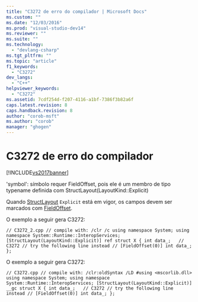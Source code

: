 ```yaml
---
title: "C3272 de erro do compilador | Microsoft Docs"
ms.custom: ""
ms.date: "12/03/2016"
ms.prod: "visual-studio-dev14"
ms.reviewer: ""
ms.suite: ""
ms.technology: 
  - "devlang-csharp"
ms.tgt_pltfrm: ""
ms.topic: "article"
f1_keywords: 
  - "C3272"
dev_langs: 
  - "C++"
helpviewer_keywords: 
  - "C3272"
ms.assetid: 7cdf254d-f207-4116-a1bf-7386f3b82a6f
caps.latest.revision: 8
caps.handback.revision: 8
author: "corob-msft"
ms.author: "corob"
manager: "ghogen"
---
```

# C3272 de erro do compilador
[!INCLUDE[vs2017banner](../../assembler/inline/includes/vs2017banner.md)]

'symbol': símbolo requer FieldOffset, pois ele é um membro de tipo typename definida com StructLayout\(LayoutKind::Explicit\)  
  
 Quando [StructLayout](frlrfSystemRuntimeInteropServicesStructLayoutAttributeClassTopic) `Explicit` está em vigor, os campos devem ser marcados com [FieldOffset](frlrfSystemRuntimeInteropServicesFieldOffsetAttributeClassTopic).  
  
 O exemplo a seguir gera C3272:  
  
```  
// C3272_2.cpp // compile with: /clr /c using namespace System; using namespace System::Runtime::InteropServices; [StructLayout(LayoutKind::Explicit)] ref struct X { int data_;   // C3272 // try the following line instead // [FieldOffset(0)] int data_; };  
```  
  
 O exemplo a seguir gera C3272:  
  
```  
// C3272.cpp // compile with: /clr:oldSyntax /LD #using <mscorlib.dll> using namespace System; using namespace System::Runtime::InteropServices; [StructLayout(LayoutKind::Explicit)] __gc struct X { int data_;   // C3272 // try the following line instead // [FieldOffset(0)] int data_; };  
```
